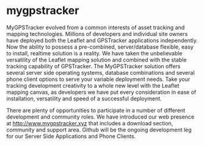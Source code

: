 # mygpstracker
MyGPSTracker evolved from a common interests of asset tracking and mapping technologies. Millions of developers and individual site owners have deployed both the Leaflet and GPSTracker applications independently. Now the ability to possess a pre-combined, server/database flexible, easy to install, realtime solution is a reality. We have taken the unbelievable versatility of the Leaflet mapping solution and combined with the stable tracking capability of GPSTracker. The MyGPSTracker solution offers several server side operating systems, database combinations and several phone client options to serve your variable deployment needs. Take your tracking development creativity to a whole new level with the Leaflet mapping canvas, as developers we have put every consideration in ease of installation, versatility and speed of a successful deployment.

There are plenty of opportunities to participate in a number of different development and community roles. We have introduced our web presence at http://www.mygpstracker.xyz that includes a download section, community and support area. Github will be the ongoing development leg for our Server Side Applications and Phone Clients.
